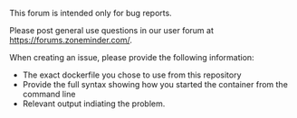This forum is intended only for bug reports. 

Please post general use questions in our user forum at https://forums.zoneminder.com/.

When creating an issue, please provide the following information:
- The exact dockerfile you chose to use from this repository
- Provide the full syntax showing how you started the container from the command line
- Relevant output indiating the problem.

